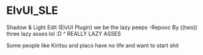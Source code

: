ElvUI_SLE
=========

Shadow & Light Edit (ElvUI Plugin)
we be the lazy peeps -Repooc
By ((two)) three lazy asses lol :D
^ REALLY LAZY ASSES

Some people like Kiritsu and placo have no life and want to start shit
